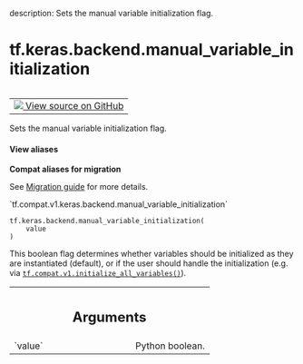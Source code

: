 description: Sets the manual variable initialization flag.

<div itemscope itemtype="http://developers.google.com/ReferenceObject">
<meta itemprop="name" content="tf.keras.backend.manual_variable_initialization" />
<meta itemprop="path" content="Stable" />
</div>

# tf.keras.backend.manual_variable_initialization

<!-- Insert buttons and diff -->

<table class="tfo-notebook-buttons tfo-api nocontent" align="left">
<td>
  <a target="_blank" href="https://github.com/tensorflow/tensorflow/blob/r2.3/tensorflow/python/keras/backend.py#L313-L327">
    <img src="https://www.tensorflow.org/images/GitHub-Mark-32px.png" />
    View source on GitHub
  </a>
</td>
</table>



Sets the manual variable initialization flag.

<section class="expandable">
  <h4 class="showalways">View aliases</h4>
  <p>
<b>Compat aliases for migration</b>
<p>See
<a href="https://www.tensorflow.org/guide/migrate">Migration guide</a> for
more details.</p>
<p>`tf.compat.v1.keras.backend.manual_variable_initialization`</p>
</p>
</section>

<pre class="devsite-click-to-copy prettyprint lang-py tfo-signature-link">
<code>tf.keras.backend.manual_variable_initialization(
    value
)
</code></pre>



<!-- Placeholder for "Used in" -->

This boolean flag determines whether
variables should be initialized
as they are instantiated (default), or if
the user should handle the initialization
(e.g. via <a href="../../../tf/compat/v1/initialize_all_variables.md"><code>tf.compat.v1.initialize_all_variables()</code></a>).

<!-- Tabular view -->
 <table class="responsive fixed orange">
<colgroup><col width="214px"><col></colgroup>
<tr><th colspan="2"><h2 class="add-link">Arguments</h2></th></tr>

<tr>
<td>
`value`
</td>
<td>
Python boolean.
</td>
</tr>
</table>

